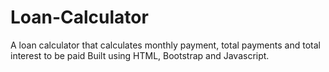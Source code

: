 # Loan-Calculator
A loan calculator that calculates monthly payment, total payments and total interest to be paid
Built using HTML, Bootstrap and Javascript.
